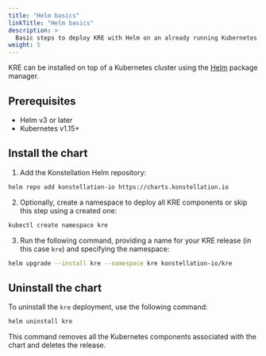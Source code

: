 ```yaml
---
title: "Helm basics"
linkTitle: "Helm basics"
description: >
  Basic steps to deploy KRE with Helm on an already running Kubernetes cluster.
weight: 5
---
```


KRE can be installed on top of a Kubernetes cluster using the [Helm](https://helm.sh/) package manager.

## Prerequisites

- Helm v3 or later
- Kubernetes v1.15+

## Install the chart

1. Add the Konstellation Helm repository:

```bash
helm repo add konstellation-io https://charts.konstellation.io
```

2. Optionally, create a namespace to deploy all KRE components or skip this step using a created one:

```bash
kubectl create namespace kre
```

3. Run the following command, providing a name for your KRE release (in this case `kre`) and specifying the namespace:

```bash
helm upgrade --install kre --namespace kre konstellation-io/kre
```

## Uninstall the chart

To uninstall the `kre` deployment, use the following command:

```bash
helm uninstall kre
```

This command removes all the Kubernetes components associated with the chart and deletes the release.


